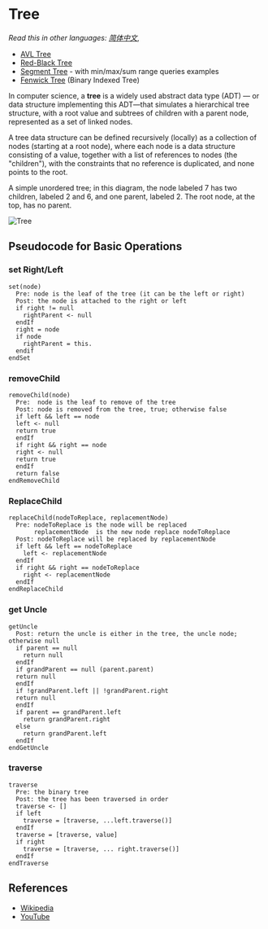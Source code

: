 # Tree

_Read this in other languages:_
[_简体中文_](README.zh-CN.md),

- [AVL Tree](avl-tree)
- [Red-Black Tree](red-black-tree)
- [Segment Tree](segment-tree) - with min/max/sum range queries examples
- [Fenwick Tree](fenwick-tree) (Binary Indexed Tree)

In computer science, a **tree** is a widely used abstract data
type (ADT) — or data structure implementing this ADT—that
simulates a hierarchical tree structure, with a root value
and subtrees of children with a parent node, represented as
a set of linked nodes.

A tree data structure can be defined recursively (locally)
as a collection of nodes (starting at a root node), where
each node is a data structure consisting of a value,
together with a list of references to nodes (the "children"),
with the constraints that no reference is duplicated, and none
points to the root.

A simple unordered tree; in this diagram, the node labeled 7 has
two children, labeled 2 and 6, and one parent, labeled 2. The
root node, at the top, has no parent.

![Tree](https://upload.wikimedia.org/wikipedia/commons/f/f7/Binary_tree.svg)

## Pseudocode for Basic Operations

### set Right/Left

```text
set(node) 
  Pre: node is the leaf of the tree (it can be the left or right)
  Post: the node is attached to the right or left
  if right != null
    rightParent <- null
  endIf
  right = node
  if node
    rightParent = this.
  endif
endSet
```

### removeChild

```text
removeChild(node)
  Pre:  node is the leaf to remove of the tree
  Post: node is removed from the tree, true; otherwise false
  if left && left == node
  left <- null
  return true
  endIf
  if right && right == node
  right <- null
  return true
  endIf
  return false 
endRemoveChild
```

### ReplaceChild

```text
replaceChild(nodeToReplace, replacementNode)
  Pre: nodeToReplace is the node will be replaced
       replacementNode  is the new node replace nodeToReplace
  Post: nodeToReplace will be replaced by replacementNode
  if left && left == nodeToReplace
    left <- replacementNode
  endIf
  if right && right == nodeToReplace
    right <- replacementNode
  endIf
endReplaceChild
```

### get Uncle

```text
getUncle
  Post: return the uncle is either in the tree, the uncle node; otherwise null
  if parent == null
    return null
  endIf
  if grandParent == null (parent.parent)
  return null
  endIf
  if !grandParent.left || !grandParent.right
  return null
  endIf
  if parent == grandParent.left
    return grandParent.right
  else
    return grandParent.left
  endIf
endGetUncle
```

### traverse

```text
traverse
  Pre: the binary tree 
  Post: the tree has been traversed in order
  traverse <- []
  if left
    traverse = [traverse, ...left.traverse()]
  endIf
  traverse = [traverse, value]
  if right
    traverse = [traverse, ... right.traverse()]
  endIf
endTraverse
```

## References

- [Wikipedia](<https://en.wikipedia.org/wiki/Tree_(data_structure)>)
- [YouTube](https://www.youtube.com/watch?v=oSWTXtMglKE&list=PLLXdhg_r2hKA7DPDsunoDZ-Z769jWn4R8&index=8)
